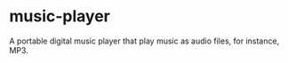 # music-player
A portable digital music player that  play music as audio files, for instance, MP3. 
